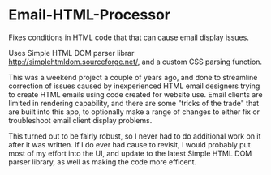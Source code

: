 Email-HTML-Processor
====================

Fixes conditions in HTML code that that can cause email display issues.

Uses Simple HTML DOM parser librar http://simplehtmldom.sourceforge.net/, and a custom CSS parsing function.

This was a weekend project a couple of years ago, and done to streamline correction of issues caused by inexperienced HTML email designers trying to create HTML emails using code created for website use. Email clients are limited in rendering capability, and there are some "tricks of the trade" that are built into this app, to optionally make a range of changes to either fix or troubleshoot email client display problems.

This turned out to be fairly robust, so I never had to do additional work on it after it was written. If I do ever had cause to revisit, I would probably put most of my effort into the UI, and update to the latest Simple HTML DOM parser library, as well as making the code more efficent. 

